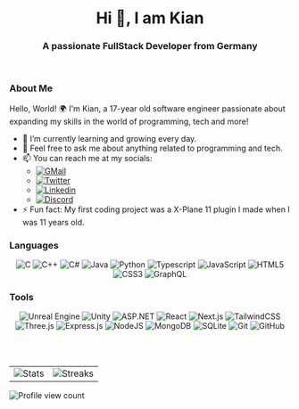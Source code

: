 <h1 align="center">Hi 👋, I am Kian</h1>
<h3 align="center">A passionate FullStack Developer from Germany</h3>

<br />

### About Me
Hello, World! 🌍 I'm Kian, a 17-year old software engineer passionate about expanding my skills in the world of programming, tech and more!

- 🌱 I’m currently learning and growing every day. 
- 💬 Feel free to ask me about anything related to programming and tech.
- 📫 You can reach me at my socials: 
	- <a href="mailto:karimikianmehr100@gmail.com"><img alt="GMail" src="https://img.shields.io/badge/Gmail-D14836?style=for-the-badge&logo=gmail&logoColor=white" /></a>
	- <a href="https://twitter.com/Rythm0562"><img alt="Twitter" src="https://img.shields.io/badge/Twitter-%231DA1F2.svg?style=for-the-badge&logo=Twitter&logoColor=white" /></a>
	- <a href="https://www.linkedin.com/in/kianmehr-karimi-6b056419a/"><img src="https://img.shields.io/badge/linkedin-%230077B5.svg?&style=for-the-badge&logo=linkedin&logoColor=white" alt="Linkedin" /></a>
	- <a href="https://discord.com/users/700841837736362004"><img src="https://img.shields.io/badge/discord-7289DA.svg?&style=for-the-badge&logo=discord&logoColor=white" alt="Discord" /></a>
- ⚡ Fun fact: My first coding project was a X-Plane 11 plugin I made when I was 11 years old.

### Languages
<p align="center">
  <img alt="C" src="https://img.shields.io/badge/c-%2300599C.svg?style=for-the-badge&logo=c&logoColor=white" />
  <img alt="C++" src="https://img.shields.io/badge/c++-%2300599C.svg?style=for-the-badge&logo=c%2B%2B&logoColor=white" />
  <img alt="C#" src="https://img.shields.io/badge/c%23-%23239120.svg?style=for-the-badge&logo=c-sharp&logoColor=white" />
  <img alt="Java" src="https://img.shields.io/badge/java-%23ED8B00.svg?style=for-the-badge&logo=openjdk&logoColor=white" />
  <img alt="Python" src="https://img.shields.io/badge/python-3670A0?style=for-the-badge&logo=python&logoColor=ffdd54" />
  <img alt="Typescript" src="https://img.shields.io/badge/typescript-%23007ACC.svg?style=for-the-badge&logo=typescript&logoColor=white" />
  <img alt="JavaScript" src="https://img.shields.io/badge/javascript-%23323330.svg?&style=for-the-badge&logo=javascript&logoColor=%23F7DF1E" />
  <img alt="HTML5" src="https://img.shields.io/badge/html5-%23E34F26.svg?&style=for-the-badge&logo=html5&logoColor=white" />
  <img alt="CSS3" src="https://img.shields.io/badge/css3-%231572B6.svg?&style=for-the-badge&logo=css3&logoColor=white" />
  <img alt="GraphQL" src="https://img.shields.io/badge/-GraphQL-E10098?style=for-the-badge&logo=graphql&logoColor=white" />
</p>

### Tools
<p align="center"> 
  <img alt="Unreal Engine" src="https://img.shields.io/badge/unrealengine-%23313131.svg?style=for-the-badge&logo=unrealengine&logoColor=white" />
  <img alt="Unity" src="https://img.shields.io/badge/unity-%23000000.svg?style=for-the-badge&logo=unity&logoColor=white" />
  <img alt="ASP.NET" src="https://img.shields.io/badge/asp.net-%23512BD4.svg?&style=for-the-badge&logo=.net&logoColor=white" />
  <img alt="React" src="https://img.shields.io/badge/react-%2320232a.svg?&style=for-the-badge&logo=react&logoColor=%2361DAFB" />
  <img alt="Next.js" src="https://img.shields.io/badge/next-black?style=for-the-badge&logo=next.js&logoColor=white" />
  <img alt="TailwindCSS" src="https://img.shields.io/badge/tailwindcss-%2338B2AC.svg?style=for-the-badge&logo=tailwind-css&logoColor=white" />
  <img alt="Three.js" src="https://img.shields.io/badge/threejs-black?style=for-the-badge&logo=three.js&logoColor=white" />
  <img alt="Express.js" src="https://img.shields.io/badge/express.js-%23404d59.svg?style=for-the-badge&logo=express&logoColor=%2361DAFB" />
  <img alt="NodeJS" src="https://img.shields.io/badge/node.js-%2343853D.svg?&style=for-the-badge&logo=node.js&logoColor=white" />
  <img alt="MongoDB" src="https://img.shields.io/badge/mongodb-%234ea94b.svg?&style=for-the-badge&logo=mongodb&logoColor=white" />
  <img alt="SQLite" src="https://img.shields.io/badge/sqlite-%2307405e.svg?style=for-the-badge&logo=sqlite&logoColor=white" />
  <img alt="Git" src="https://img.shields.io/badge/git-%23F05033.svg?&style=for-the-badge&logo=git&logoColor=white" />
  <img alt="GitHub" src="https://img.shields.io/badge/github-%23121011.svg?&style=for-the-badge&logo=github&logoColor=white" />
</p>

<br/> <br/>

<table>
  <tr>
    <td>
      <img alt="Stats" src="https://github-readme-stats.vercel.app/api?username=Kian738&show_icons=true&theme=tokyonight&count_private=true&hide_border=true" />
    </td>
    <td> 
      <img alt="Streaks" src="http://github-readme-streak-stats.herokuapp.com?user=Kian738&hide_border=true&theme=tokyonight" />
    </td>
  </tr>
</table>

<img alt="Profile view count" src="https://komarev.com/ghpvc/?username=kian738" />
